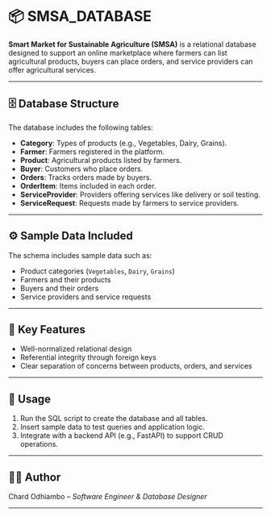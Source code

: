 # 📦 SMSA_DATABASE

**Smart Market for Sustainable Agriculture (SMSA)** is a relational database designed to support an online marketplace where farmers can list agricultural products, buyers can place orders, and service providers can offer agricultural services.

---

## 🗄️ Database Structure

The database includes the following tables:

- **Category**: Types of products (e.g., Vegetables, Dairy, Grains).
- **Farmer**: Farmers registered in the platform.
- **Product**: Agricultural products listed by farmers.
- **Buyer**: Customers who place orders.
- **Orders**: Tracks orders made by buyers.
- **OrderItem**: Items included in each order.
- **ServiceProvider**: Providers offering services like delivery or soil testing.
- **ServiceRequest**: Requests made by farmers to service providers.

---

## ⚙️ Sample Data Included

The schema includes sample data such as:
- Product categories (`Vegetables`, `Dairy`, `Grains`)
- Farmers and their products
- Buyers and their orders
- Service providers and service requests

---

## 🧩 Key Features

- Well-normalized relational design
- Referential integrity through foreign keys
- Clear separation of concerns between products, orders, and services

---

## 🚀 Usage

1. Run the SQL script to create the database and all tables.
2. Insert sample data to test queries and application logic.
3. Integrate with a backend API (e.g., FastAPI) to support CRUD operations.

---

## 🧑‍💻 Author

Chard Odhiambo – *Software Engineer & Database Designer*

---
